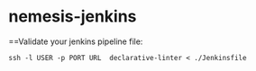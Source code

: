 # nemesis-jenkins
==Validate your jenkins pipeline file:
```
ssh -l USER -p PORT URL  declarative-linter < ./Jenkinsfile
```
